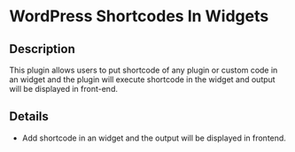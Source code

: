 # WordPress Shortcodes In Widgets

## Description

This plugin allows users to put shortcode of any plugin or custom code in an widget and the plugin will execute shortcode in the widget and output will be displayed in front-end.

## Details

* Add shortcode in an widget and the output will be displayed in frontend.